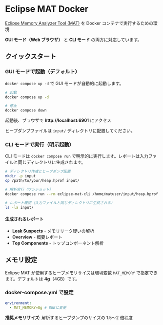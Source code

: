 # Eclipse MAT Docker

[Eclipse Memory Analyzer Tool (MAT)](https://eclipse.dev/mat/) を Docker コンテナで実行するための環境

**GUI モード（Web ブラウザ）** と **CLI モード** の両方に対応しています。

## クイックスタート

### GUI モードで起動（デフォルト）

`docker compose up -d` で GUI モードが自動的に起動します。

```bash
# 起動
docker compose up -d

# 停止
docker compose down
```

起動後、ブラウザで **http://localhost:6901** にアクセス

ヒープダンプファイルは `input/` ディレクトリに配置してください。

### CLI モードで実行（明示起動）

CLI モードは `docker compose run` で明示的に実行します。レポートは入力ファイルと同じディレクトリに生成されます。

```bash
# ディレクトリ作成とヒープダンプ配置
mkdir -p input
cp /path/to/your/heap.hprof input/

# 解析実行（ワンショット）
docker compose run --rm eclipse-mat-cli /home/matuser/input/heap.hprof

# レポート確認（入力ファイルと同じディレクトリに生成される）
ls -la input/
```

#### 生成されるレポート

- **Leak Suspects** - メモリリーク疑いの解析
- **Overview** - 概要レポート
- **Top Components** - トップコンポーネント解析

## メモリ設定

Eclipse MAT が使用するヒープメモリサイズは環境変数 `MAT_MEMORY` で指定できます。デフォルトは **4g**（4GB）です。

### docker-compose.yml で設定

```yaml
environment:
  - MAT_MEMORY=8g # 8GBに変更
```

**推奨メモリサイズ**: 解析するヒープダンプのサイズの 1.5〜2 倍程度
